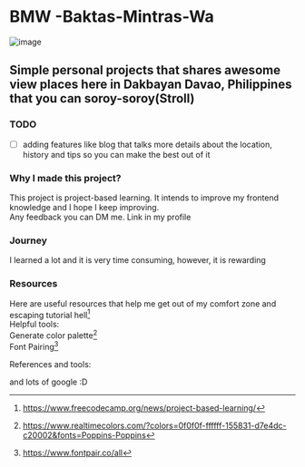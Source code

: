 # BMW -Baktas-Mintras-Wa

![image](https://github.com/ronzron/BMW--Baktas-Mintras-Wa/assets/75774813/120aafbb-436b-47e3-9676-649aebde22e1)

## Simple personal projects that shares awesome view places here in Dakbayan Davao, Philippines that you can soroy-soroy(Stroll)

### TODO

- [ ] adding features like blog that talks more details about the location, history and tips so you can make the best out of it

### Why I made this project?

This project is project-based learning. It intends to improve my frontend knowledge and I hope I keep improving.\
Any feedback you can DM me. Link in my profile

### Journey

I learned a lot and it is very time consuming, however, it is rewarding

### Resources

Here are useful resources that help me get out of my comfort zone and escaping tutorial hell[^1]\
Helpful tools:\
Generate color palette[^2]\
Font Pairing[^3]

References and tools:
[^1]: <https://www.freecodecamp.org/news/project-based-learning/>
[^2]: <https://www.realtimecolors.com/?colors=0f0f0f-ffffff-155831-d7e4dc-c20002&fonts=Poppins-Poppins>
[^3]: <https://www.fontpair.co/all>

and lots of google :D

